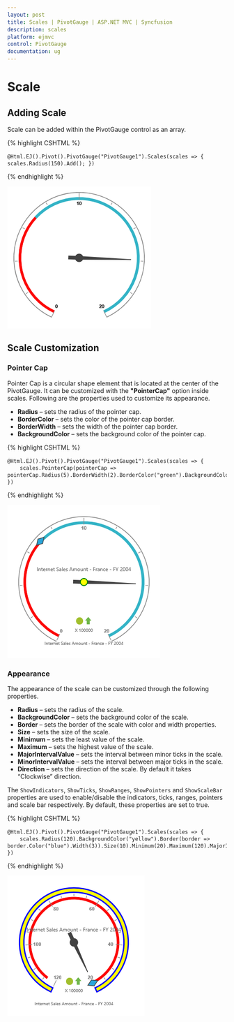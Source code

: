 ```yaml
---
layout: post
title: Scales | PivotGauge | ASP.NET MVC | Syncfusion
description: scales
platform: ejmvc
control: PivotGauge
documentation: ug
---
```


# Scale

## Adding Scale

Scale can be added within the PivotGauge control as an array. 

{% highlight CSHTML %}

    @Html.EJ().Pivot().PivotGauge("PivotGauge1").Scales(scales => { scales.Radius(150).Add(); })

{% endhighlight  %}

![](Scales/AddingScale.png) 

## Scale Customization

### Pointer Cap
Pointer Cap is a circular shape element that is located at the center of the PivotGauge. It can be customized with the **"PointerCap"** option inside scales. Following are the properties used to customize its appearance.

* **Radius** – sets the radius of the pointer cap.
* **BorderColor** – sets the color of the pointer cap border.
* **BorderWidth** – sets the width of the pointer cap border.
* **BackgroundColor** – sets the background color of the pointer cap.

{% highlight CSHTML %}

    @Html.EJ().Pivot().PivotGauge("PivotGauge1").Scales(scales => {
        scales.PointerCap(pointerCap => pointerCap.Radius(5).BorderWidth(2).BorderColor("green").BackgroundColor("yellow")).Add();
    })

{% endhighlight  %}

![](Scales/PointerCap.png) 

### Appearance
The appearance of the scale can be customized through the following properties.

* **Radius** – sets the radius of the scale.
* **BackgroundColor** – sets the background color of the scale.
* **Border** – sets the border of the scale with color and width properties.
* **Size** – sets the size of the scale.
* **Minimum** – sets the least value of the scale.
* **Maximum** – sets the highest value of the scale.
* **MajorIntervalValue** – sets the interval between minor ticks in the scale.
* **MinorIntervalValue** – sets the interval between major ticks in the scale.
* **Direction** – sets the direction of the scale.  By default it takes “Clockwise” direction.

The `ShowIndicators`, `ShowTicks`, `ShowRanges`, `ShowPointers` and `ShowScaleBar` properties are used to enable/disable the indicators, ticks, ranges, pointers and scale bar respectively.  By default, these properties are set to true. 

{% highlight CSHTML %}

    @Html.EJ().Pivot().PivotGauge("PivotGauge1").Scales(scales => {
        scales.Radius(120).BackgroundColor("yellow").Border(border => border.Color("blue").Width(3)).Size(10).Minimum(20).Maximum(120).MajorIntervalValue(20).MinorIntervalValue(5).Direction(Directions.CounterClockwise).Add();
    })

{% endhighlight  %}

![](Scales/Appearance.png) 